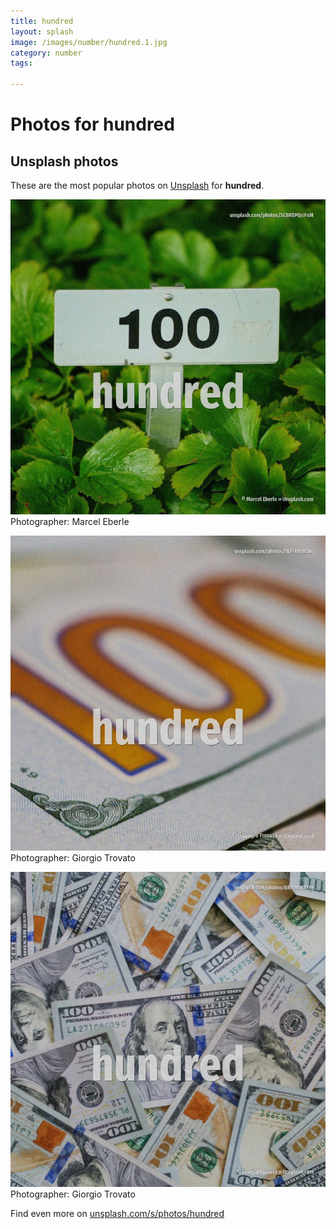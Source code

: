 ```yaml
---
title: hundred
layout: splash
image: /images/number/hundred.1.jpg
category: number
tags:

---
```

# Photos for hundred
 
## Unsplash photos
These are the most popular photos on [Unsplash](https://unsplash.com) for **hundred**.
 
![hundred](/images/number/hundred.1.jpg)
Photographer:  Marcel Eberle
 
![hundred](/images/number/hundred.2.jpg)
Photographer:  Giorgio Trovato
 
![hundred](/images/number/hundred.3.jpg)
Photographer:  Giorgio Trovato
 
Find even more on [unsplash.com/s/photos/hundred](https://unsplash.com/s/photos/hundred)
 
